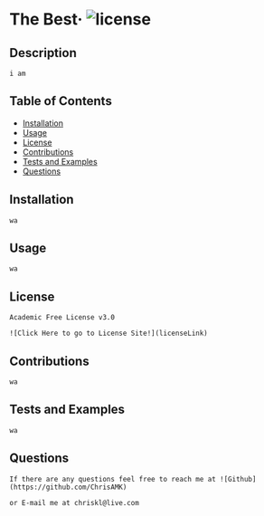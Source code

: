 # The Best&middot; ![license](https://img.shields.io/badge/license-Academic%20Free%20License%20v3.0-blue)
## Description 
```
i am 
```
## Table of Contents 
* [Installation](#Installation)
* [Usage](#Usage)
* [License](#License)
* [Contributions](#Contributions)
* [Tests and Examples](#Tests)
* [Questions](#Questions)
## Installation <a name='Installation'></a> 
```
wa
```
## Usage <a name='Usage'></a> 
```
wa
```
## License <a name='License'></a> 
```
Academic Free License v3.0
![Click Here to go to License Site!](licenseLink)
```
## Contributions <a name='Contributions'></a> 
```
wa
```
## Tests and Examples <a name='Tests'></a> 
```
wa
```
## Questions <a name='Questions'></a> 
```
If there are any questions feel free to reach me at ![Github](https://github.com/ChrisAMK)
or E-mail me at chriskl@live.com
```
